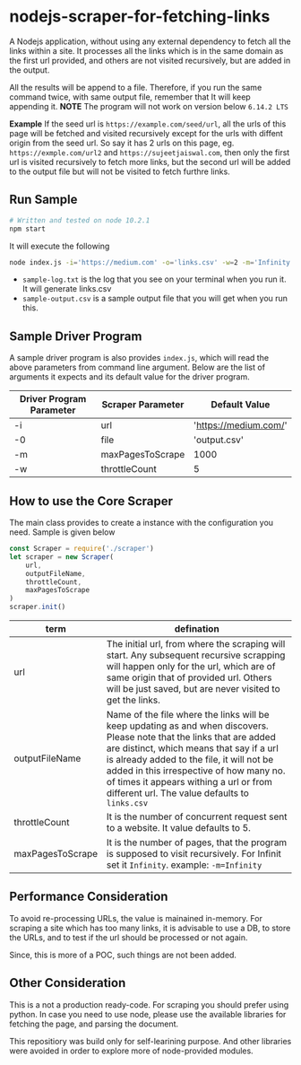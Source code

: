 # nodejs-scraper-for-fetching-links
A Nodejs application, without using any external dependency to fetch all the links within a site. It processes all the links which is in the same domain as the first url provided, and others are not visited recursively, but are added in the output.

All the results will be append to a file. Therefore, if you run the same command twice, with same output file, remember that It will keep appending it.
**NOTE**  The program will not work on version below `6.14.2 LTS`

**Example**
If the seed url is `https://example.com/seed/url`, all the urls of this page will be fetched and visited recursively except for the urls with diffent origin from the seed url. So say it has 2 urls on this page, eg. `https://exmple.com/url2` and `https://sujeetjaiswal.com`, then only the first url is visited recursively to fetch more links, but the second url will be added to the output file but will not be visited to fetch furthre links.

## Run Sample 
``` bash
# Written and tested on node 10.2.1
npm start
```
It will execute the following
```bash
node index.js -i='https://medium.com' -o='links.csv' -w=2 -m='Infinity'
```

* `sample-log.txt` is the log that you see on your terminal when you run it. It will generate links.csv
* `sample-output.csv` is a sample output file that you will get when you run this.

## Sample Driver Program
A sample driver program is also provides `index.js`, which will read the above parameters from command line argument. Below are the list of arguments it expects and its default value for the driver program.

Driver Program Parameter | Scraper Parameter | Default Value
-|-|-
-i | url | 'https://medium.com/'
-0 | file | 'output.csv'
-m | maxPagesToScrape | 1000
-w | throttleCount | 5

## How to use the Core Scraper
The main class provides to create a instance with the configuration you need. Sample is given below

```javascript
const Scraper = require('./scraper')
let scraper = new Scraper(
    url,
    outputFileName,
    throttleCount,
    maxPagesToScrape
)
scraper.init()
```

term | defination
-|-
url | The initial url, from where the scraping will start. Any subsequent recursive scrapping will happen only for the url, which are of same origin that of provided url. Others will be just saved, but are never visited to get the links.
outputFileName | Name of the file where the links will be keep updating as and when discovers. Please note that the links that are added are distinct, which means that say if a url is already added to the file, it will not be added in this irrespective of how many no. of times it appears withing a url or from different url. The value defaults to `links.csv`
throttleCount | It is the number of concurrent request sent to a website. It value defaults to 5.
maxPagesToScrape | It is the number of pages, that the program is supposed to visit recursively. For Infinit set it `Infinity`. example: `-m=Infinity`

## Performance Consideration
To avoid re-processing URLs, the value is mainained in-memory. For scraping a site which has too many links, it is advisable to use a DB, to store the URLs, and to test if the url should be processed or not again.

Since, this is more of a POC, such things are not been added.

## Other Consideration
This is a not a production ready-code. For scraping you should prefer using python. In case you need to use node, please use the available libraries for fetching the page, and parsing the document.

This repositiory was build only for self-learining purpose. And other libraries were avoided in order to explore more of node-provided  modules.